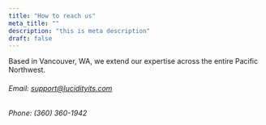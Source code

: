 ```yaml
---
title: "How to reach us"
meta_title: ""
description: "this is meta description"
draft: false
---
```


Based in Vancouver, WA, we extend our expertise across the entire Pacific Northwest.

###### Email: support@lucidityits.com

###### Phone: (360) 360-1942